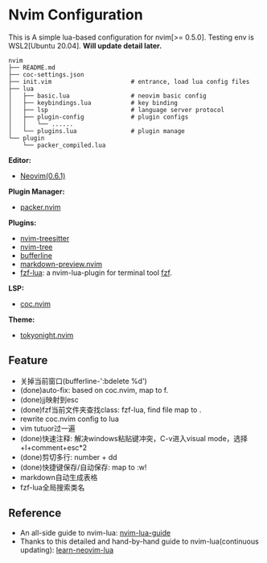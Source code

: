 # Nvim Configuration

This is A simple lua-based configuration for nvim[>= 0.5.0]. Testing env is WSL2[Ubuntu 20.04]. **Will update detail later.** 
```
nvim
├── README.md
├── coc-settings.json
├── init.vim                      # entrance, load lua config files 
├── lua                     
│   ├── basic.lua                 # neovim basic config  
│   ├── keybindings.lua           # key binding
│   ├── lsp                       # language server protocol
│   ├── plugin-config             # plugin configs  
│   │   └── ......
│   └── plugins.lua               # plugin manage
└── plugin
    └── packer_compiled.lua
```
**Editor:**
- [Neovim(0.6.1)](https://github.com/neovim/neovim)

**Plugin Manager:**
- [packer.nvim](https://github.com/wbthomason/packer.nvim)

**Plugins:**
- [nvim-treesitter](https://github.com/nvim-treesitter/nvim-treesitter)
- [nvim-tree](https://github.com/kyazdani42/nvim-tree.lua)
- [bufferline](https://github.com/akinsho/bufferline.nvim)
- [markdown-preview.nvim](https://github.com/iamcco/markdown-preview.nvim)
- [fzf-lua](https://github.com/ibhagwan/fzf-lua): a nvim-lua-plugin for terminal tool [fzf](https://github.com/junegunn/fzf).

**LSP:**
- [coc.nvim](https://github.com/neoclide/coc.nvim)

**Theme:**
- [tokyonight.nvim](https://github.com/folke/tokyonight.nvim)

## Feature
- 关掉当前窗口(bufferline-':bdelete %d')
- (done)auto-fix: based on coc.nvim, map to <leader>f.
- (done)jj映射到esc
- (done)fzf当前文件夹查找class: fzf-lua, find file map to <C-p>.
- rewrite coc.nvim config to lua
- vim tutuor过一遍
- (done)快速注释: 解决windows粘贴键冲突，C-v进入visual mode，选择+I+comment+esc*2
- (done)剪切多行: number + dd
- (done)快捷键保存/自动保存: map <C-s> to :w!
- markdown自动生成表格
- fzf-lua全局搜索类名

## Reference
- An all-side guide to nvim-lua: [nvim-lua-guide](https://github.com/nanotee/nvim-lua-guide)
- Thanks to this detailed and hand-by-hand guide to nvim-lua(continuous updating): [learn-neovim-lua](https://github.com/nshen/learn-neovim-lua)
